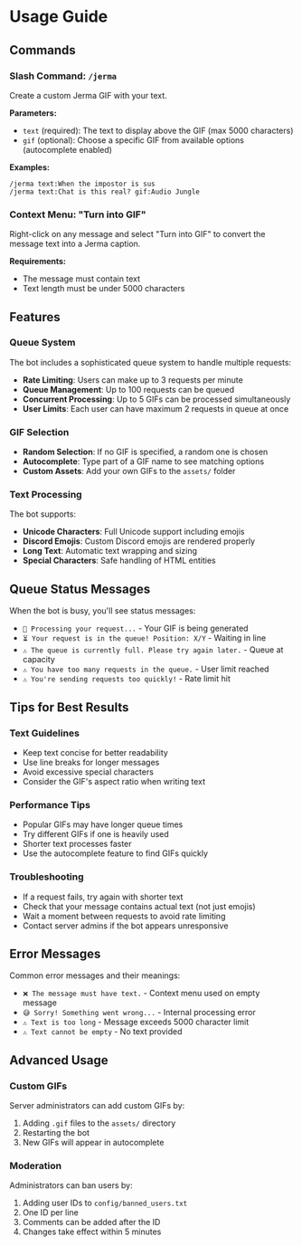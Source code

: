# Usage Guide

## Commands

### Slash Command: `/jerma`

Create a custom Jerma GIF with your text.

**Parameters:**
- `text` (required): The text to display above the GIF (max 5000 characters)
- `gif` (optional): Choose a specific GIF from available options (autocomplete enabled)

**Examples:**
```
/jerma text:When the impostor is sus
/jerma text:Chat is this real? gif:Audio Jungle
```

### Context Menu: "Turn into GIF"

Right-click on any message and select "Turn into GIF" to convert the message text into a Jerma caption.

**Requirements:**
- The message must contain text
- Text length must be under 5000 characters

## Features

### Queue System

The bot includes a sophisticated queue system to handle multiple requests:

- **Rate Limiting**: Users can make up to 3 requests per minute
- **Queue Management**: Up to 100 requests can be queued
- **Concurrent Processing**: Up to 5 GIFs can be processed simultaneously
- **User Limits**: Each user can have maximum 2 requests in queue at once

### GIF Selection

- **Random Selection**: If no GIF is specified, a random one is chosen
- **Autocomplete**: Type part of a GIF name to see matching options
- **Custom Assets**: Add your own GIFs to the `assets/` folder

### Text Processing

The bot supports:
- **Unicode Characters**: Full Unicode support including emojis
- **Discord Emojis**: Custom Discord emojis are rendered properly
- **Long Text**: Automatic text wrapping and sizing
- **Special Characters**: Safe handling of HTML entities

## Queue Status Messages

When the bot is busy, you'll see status messages:

- `🔄 Processing your request...` - Your GIF is being generated
- `⏳ Your request is in the queue! Position: X/Y` - Waiting in line
- `⚠️ The queue is currently full. Please try again later.` - Queue at capacity
- `⚠️ You have too many requests in the queue.` - User limit reached
- `⚠️ You're sending requests too quickly!` - Rate limit hit

## Tips for Best Results

### Text Guidelines
- Keep text concise for better readability
- Use line breaks for longer messages
- Avoid excessive special characters
- Consider the GIF's aspect ratio when writing text

### Performance Tips
- Popular GIFs may have longer queue times
- Try different GIFs if one is heavily used
- Shorter text processes faster
- Use the autocomplete feature to find GIFs quickly

### Troubleshooting
- If a request fails, try again with shorter text
- Check that your message contains actual text (not just emojis)
- Wait a moment between requests to avoid rate limiting
- Contact server admins if the bot appears unresponsive

## Error Messages

Common error messages and their meanings:

- `❌ The message must have text.` - Context menu used on empty message
- `😅 Sorry! Something went wrong...` - Internal processing error
- `⚠️ Text is too long` - Message exceeds 5000 character limit
- `⚠️ Text cannot be empty` - No text provided

## Advanced Usage

### Custom GIFs
Server administrators can add custom GIFs by:
1. Adding `.gif` files to the `assets/` directory
2. Restarting the bot
3. New GIFs will appear in autocomplete

### Moderation
Administrators can ban users by:
1. Adding user IDs to `config/banned_users.txt`
2. One ID per line
3. Comments can be added after the ID
4. Changes take effect within 5 minutes